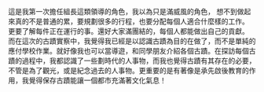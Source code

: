這是我第一次擔任組長這類領導的角色，我以為只是滿威風的角色，
想不到做起來真的不是普通的累，要規劃很多的行程，也要分配每個人適合什麼樣的工作。
更要了解每件正在運行的事。還好大家滿團結的，每個人都能做出自己的貢獻。
而在這次的古蹟實察中，我覺得我已經是以認識古蹟為目的在做了，而不是單純的應付學校作業。就好像我也可以當導遊，和同學朋友介紹各個古蹟。在探訪每個古蹟的過程中，我都認識了一些劃時代的人事物，而我也覺得古蹟有其存在的必要，不管是為了觀光，或是紀念過去的人事物。更重要的是有著像是承先啟後教育的作用，我覺得保存古蹟能讓一個都市充滿著文化氣息！